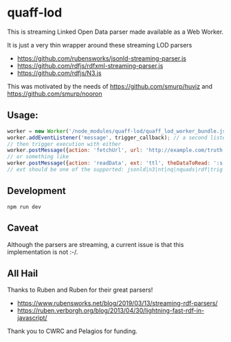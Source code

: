 # quaff-lod

This is streaming Linked Open Data parser made available as a Web Worker.

It is just a very thin wrapper around these streaming LOD parsers

* https://github.com/rubensworks/jsonld-streaming-parser.js
* https://github.com/rdfjs/rdfxml-streaming-parser.js
* https://github.com/rdfjs/N3.js

This was motivated by the needs of https://github.com/smurp/huviz and https://github.com/smurp/nooron

## Usage:

```js
worker = new Worker('/node_modules/quaff-lod/quaff_lod_worker_bundle.js')
worker.addEventListener('message', trigger_callback); // a second listener for error and end
// then trigger execution with either
worker.postMessage({action: 'fetchUrl', url: 'http://example.com/truth.ttl'}); // ext, if not passed, is taken from url
// or something like
worker.postMessage({action: 'readData', ext: 'ttl', theDataToRead: ':s :p "helo wrld" .'});
// ext should be one of the supported: jsonld|n3|nt|nq|nquads|rdf|trig|ttl|xml
```

## Development

`npm run dev`

## Caveat

Although the parsers are streaming, a current issue is that this implementation is not :-/.

## All Hail

Thanks to Ruben and Ruben for their great parsers!

* https://www.rubensworks.net/blog/2019/03/13/streaming-rdf-parsers/
* https://ruben.verborgh.org/blog/2013/04/30/lightning-fast-rdf-in-javascript/

Thank you to CWRC and Pelagios for funding.

